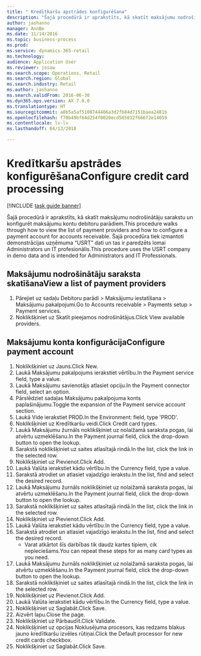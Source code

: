 ```yaml
--- 
title: " Kredītkaršu apstrādes konfigurēšana"
description: "Šajā procedūrā ir aprakstīts, kā skatīt maksājumu nodrošinātāju sarakstu un konfigurēt maksājumu kontu debitoru parādiem."
author: jashanno
manager: AnnBe
ms.date: 11/14/2016
ms.topic: business-process
ms.prod: 
ms.service: dynamics-365-retail
ms.technology: 
audience: Application User
ms.reviewer: josaw
ms.search.scope: Operations, Retail
ms.search.region: Global
ms.search.industry: Retail
ms.author: jashanno
ms.search.validFrom: 2016-06-30
ms.dyn365.ops.version: AX 7.0.0
ms.translationtype: HT
ms.sourcegitcommit: a8b5a5af5108744406a3d2fb84d7151baea2481b
ms.openlocfilehash: f70b49bf64d254f0020ecd585032f666f2e14059
ms.contentlocale: lv-lv
ms.lasthandoff: 04/13/2018

---
```

# <a name="configure-credit-card-processing"></a><span data-ttu-id="ea090-103"> Kredītkaršu apstrādes konfigurēšana</span><span class="sxs-lookup"><span data-stu-id="ea090-103">Configure credit card processing</span></span>

[!INCLUDE [task guide banner](../includes/task-guide-banner.md)]

<span data-ttu-id="ea090-104">Šajā procedūrā ir aprakstīts, kā skatīt maksājumu nodrošinātāju sarakstu un konfigurēt maksājumu kontu debitoru parādiem.</span><span class="sxs-lookup"><span data-stu-id="ea090-104">This procedure walks through how to view the list of payment providers and how to configure a payment account for accounts receivable.</span></span> <span data-ttu-id="ea090-105">Šajā procedūra tiek izmantoti demonstrācijas uzņēmuma “USRT” dati un tas ir paredzēts lomai Administrators un IT profesionālis.</span><span class="sxs-lookup"><span data-stu-id="ea090-105">This procedure uses the USRT company in demo data and is intended for Administrators and IT Professionals.</span></span>


## <a name="view-a-list-of-payment-providers"></a><span data-ttu-id="ea090-106">Maksājumu nodrošinātāju saraksta skatīšana</span><span class="sxs-lookup"><span data-stu-id="ea090-106">View a list of payment providers</span></span>
1. <span data-ttu-id="ea090-107">Pārejiet uz sadaļu Debitoru parādi > Maksājumu iestatīšana > Maksājumu pakalpojumi.</span><span class="sxs-lookup"><span data-stu-id="ea090-107">Go to Accounts receivable > Payments setup > Payment services.</span></span>
2. <span data-ttu-id="ea090-108">Noklikšķiniet uz Skatīt pieejamos nodrošinātājus.</span><span class="sxs-lookup"><span data-stu-id="ea090-108">Click View available providers.</span></span>

## <a name="configure-payment-account"></a><span data-ttu-id="ea090-109">Maksājumu konta konfigurācija</span><span class="sxs-lookup"><span data-stu-id="ea090-109">Configure payment account</span></span>
1. <span data-ttu-id="ea090-110">Noklikšķiniet uz Jauns.</span><span class="sxs-lookup"><span data-stu-id="ea090-110">Click New.</span></span>
2. <span data-ttu-id="ea090-111">Laukā Maksājumu pakalpojums ierakstiet vērtību.</span><span class="sxs-lookup"><span data-stu-id="ea090-111">In the Payment service field, type a value.</span></span>
3. <span data-ttu-id="ea090-112">Laukā Maksājumu savienotājs atlasiet opciju.</span><span class="sxs-lookup"><span data-stu-id="ea090-112">In the Payment connector field, select an option.</span></span>
4. <span data-ttu-id="ea090-113">Pārslēdziet sadaļas Maksājumu pakalpojuma konts paplašinājumu.</span><span class="sxs-lookup"><span data-stu-id="ea090-113">Toggle the expansion of the Payment service account section.</span></span>
5. <span data-ttu-id="ea090-114">Laukā Vide ierakstiet PROD.</span><span class="sxs-lookup"><span data-stu-id="ea090-114">In the Environment: field, type 'PROD'.</span></span>
6. <span data-ttu-id="ea090-115">Noklikšķiniet uz Kredītkaršu veidi.</span><span class="sxs-lookup"><span data-stu-id="ea090-115">Click Credit card types.</span></span>
7. <span data-ttu-id="ea090-116">Laukā Maksājumu žurnāls noklikšķiniet uz nolaižamā saraksta pogas, lai atvērtu uzmeklēšanu.</span><span class="sxs-lookup"><span data-stu-id="ea090-116">In the Payment journal field, click the drop-down button to open the lookup.</span></span>
8. <span data-ttu-id="ea090-117">Sarakstā noklikšķiniet uz saites atlasītajā rindā.</span><span class="sxs-lookup"><span data-stu-id="ea090-117">In the list, click the link in the selected row.</span></span>
9. <span data-ttu-id="ea090-118">Noklikšķiniet uz Pievienot.</span><span class="sxs-lookup"><span data-stu-id="ea090-118">Click Add.</span></span>
10. <span data-ttu-id="ea090-119">Laukā Valūta ierakstiet kādu vērtību.</span><span class="sxs-lookup"><span data-stu-id="ea090-119">In the Currency field, type a value.</span></span>
11. <span data-ttu-id="ea090-120">Sarakstā atrodiet un atlasiet vajadzīgo ierakstu.</span><span class="sxs-lookup"><span data-stu-id="ea090-120">In the list, find and select the desired record.</span></span>
12. <span data-ttu-id="ea090-121">Laukā Maksājumu žurnāls noklikšķiniet uz nolaižamā saraksta pogas, lai atvērtu uzmeklēšanu.</span><span class="sxs-lookup"><span data-stu-id="ea090-121">In the Payment journal field, click the drop-down button to open the lookup.</span></span>
13. <span data-ttu-id="ea090-122">Sarakstā noklikšķiniet uz saites atlasītajā rindā.</span><span class="sxs-lookup"><span data-stu-id="ea090-122">In the list, click the link in the selected row.</span></span>
14. <span data-ttu-id="ea090-123">Noklikšķiniet uz Pievienot.</span><span class="sxs-lookup"><span data-stu-id="ea090-123">Click Add.</span></span>
15. <span data-ttu-id="ea090-124">Laukā Valūta ierakstiet kādu vērtību.</span><span class="sxs-lookup"><span data-stu-id="ea090-124">In the Currency field, type a value.</span></span>
16. <span data-ttu-id="ea090-125">Sarakstā atrodiet un atlasiet vajadzīgo ierakstu.</span><span class="sxs-lookup"><span data-stu-id="ea090-125">In the list, find and select the desired record.</span></span>
    * <span data-ttu-id="ea090-126">Varat atkārtot šīs darbības tik daudz kartes tipiem, cik nepieciešams.</span><span class="sxs-lookup"><span data-stu-id="ea090-126">You can repeat these steps for as many card types as you need.</span></span>  
17. <span data-ttu-id="ea090-127">Laukā Maksājumu žurnāls noklikšķiniet uz nolaižamā saraksta pogas, lai atvērtu uzmeklēšanu.</span><span class="sxs-lookup"><span data-stu-id="ea090-127">In the Payment journal field, click the drop-down button to open the lookup.</span></span>
18. <span data-ttu-id="ea090-128">Sarakstā noklikšķiniet uz saites atlasītajā rindā.</span><span class="sxs-lookup"><span data-stu-id="ea090-128">In the list, click the link in the selected row.</span></span>
19. <span data-ttu-id="ea090-129">Noklikšķiniet uz Pievienot.</span><span class="sxs-lookup"><span data-stu-id="ea090-129">Click Add.</span></span>
20. <span data-ttu-id="ea090-130">Laukā Valūta ierakstiet kādu vērtību.</span><span class="sxs-lookup"><span data-stu-id="ea090-130">In the Currency field, type a value.</span></span>
21. <span data-ttu-id="ea090-131">Noklikšķiniet uz Saglabāt.</span><span class="sxs-lookup"><span data-stu-id="ea090-131">Click Save.</span></span>
22. <span data-ttu-id="ea090-132">Aizvērt lapu.</span><span class="sxs-lookup"><span data-stu-id="ea090-132">Close the page.</span></span>
23. <span data-ttu-id="ea090-133">Noklikšķiniet uz Pārbaudīt.</span><span class="sxs-lookup"><span data-stu-id="ea090-133">Click Validate.</span></span>
24. <span data-ttu-id="ea090-134">Noklikšķiniet uz opcijas Noklusējuma procesors, kas redzams blakus jauno kredītkaršu izvēles rūtiņai.</span><span class="sxs-lookup"><span data-stu-id="ea090-134">Click the Default processor for new credit cards checkbox.</span></span>
25. <span data-ttu-id="ea090-135">Noklikšķiniet uz Saglabāt.</span><span class="sxs-lookup"><span data-stu-id="ea090-135">Click Save.</span></span>


